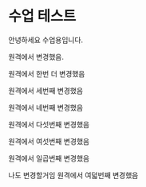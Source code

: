 # 수업 테스트

안녕하세요 수업용입니다.

원격에서 변경했음.

원격에서 한번 더 변경했음

원격에서 세번째 변경했음

원격에서 네번째 변경했음

원격에서 다섯번째 변경했음

원격에서 여섯번째 변경했음

원격에서 일곱번째 변경했음

나도 변경할거임
원격에서 여덟번째 변경했음
